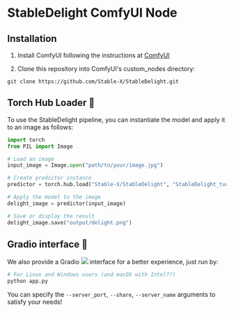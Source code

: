 # StableDelight ComfyUI Node

## Installation

1. Install ComfyUI following the instructions at [ComfyUI](https://github.com/comfyanonymous/ComfyUI)

2. Clone this repository into ComfyUI's custom_nodes directory:
```
git clone https://github.com/Stable-X/StableDelight.git
```

## Torch Hub Loader 🚀
To use the StableDelight pipeline, you can instantiate the model and apply it to an image as follows:

```python
import torch
from PIL import Image

# Load an image
input_image = Image.open("path/to/your/image.jpg")

# Create predictor instance
predictor = torch.hub.load("Stable-X/StableDelight", "StableDelight_turbo", trust_repo=True)

# Apply the model to the image
delight_image = predictor(input_image)

# Save or display the result
delight_image.save("output/delight.png")
```

## Gradio interface 🤗

We also provide a Gradio <a href='https://github.com/gradio-app/gradio'><img src='https://img.shields.io/github/stars/gradio-app/gradio'></a> interface for a better experience, just run by:

```bash
# For Linux and Windows users (and macOS with Intel??)
python app.py
```

You can specify the `--server_port`, `--share`, `--server_name` arguments to satisfy your needs!


